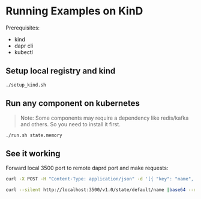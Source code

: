 # Running Examples on KinD

Prerequisites:

- kind
- dapr cli
- kubectl

## Setup local registry and kind

```shell
./setup_kind.sh
```

## Run any component on kubernetes

> Note: Some components may require a dependency like redis/kafka and others. So you need to install it first.

```shell
./run.sh state.memory
```

## See it working

Forward local 3500 port to remote daprd port and make requests:

```sh
curl -X POST -H "Content-Type: application/json" -d '[{ "key": "name", "value": "Bruce Wayne", "metadata": { "ttlInSeconds": "60"}}]' http://localhost:3500/v1.0/state/default
```

```sh
curl --silent http://localhost:3500/v1.0/state/default/name |base64 --decode
```
